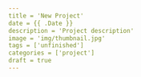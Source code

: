 ```yaml
---
title = 'New Project'
date = {{ .Date }}
description = 'Project description'
image = 'img/thumbnail.jpg'
tags = ['unfinished']
categories = ['project']
draft = true
---
```

